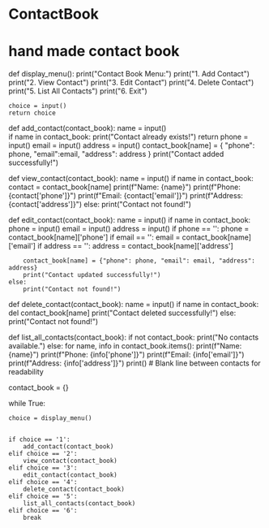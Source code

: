 # ContactBook
# hand made contact book
def display_menu():
    print("Contact Book Menu:")
    print("1. Add Contact")
    print("2. View Contact")
    print("3. Edit Contact")
    print("4. Delete Contact")
    print("5. List All Contacts")
    print("6. Exit")

    choice = input()
    return choice

def add_contact(contact_book):
    name = input()        
    if name in contact_book:
        print("Contact already exists!")
        return
    phone = input()
    email = input()
    address = input()
    contact_book[name] = {
        "phone": phone,
        "email":email,
        "address": address
    }
    print("Contact added successfully!")

def view_contact(contact_book):
    name = input()
    if name in contact_book:
        contact = contact_book[name]
        print(f"Name: {name}")
        print(f"Phone: {contact['phone']}")
        print(f"Email: {contact['email']}")
        print(f"Address: {contact['address']}")
    else:
        print("Contact not found!")

def edit_contact(contact_book):
    name = input()
    if name in contact_book:
        phone = input()
        email = input()
        address = input()
        if phone == '':
            phone = contact_book[name]['phone']
        if email == '':
            email = contact_book[name]['email']
        if address == '':
            address = contact_book[name]['address']

        contact_book[name] = {"phone": phone, "email": email, "address": address}
        print("Contact updated successfully!")
    else:
        print("Contact not found!")

def delete_contact(contact_book):
    name = input()
    if name in contact_book:
        del contact_book[name]
        print("Contact deleted successfully!")
    else:
        print("Contact not found!")

def list_all_contacts(contact_book):
    if not contact_book:
        print("No contacts available.")
    else:
        for name, info in contact_book.items():
            print(f"Name: {name}")
            print(f"Phone: {info['phone']}")
            print(f"Email: {info['email']}")
            print(f"Address: {info['address']}")
            print() # Blank line between contacts for readability

contact_book = {}

while True:
    
    choice = display_menu()

    
    if choice == '1':
        add_contact(contact_book)
    elif choice == '2':
        view_contact(contact_book)
    elif choice == '3':
        edit_contact(contact_book)
    elif choice == '4':
        delete_contact(contact_book)
    elif choice == '5':
        list_all_contacts(contact_book)
    elif choice == '6':
        break
